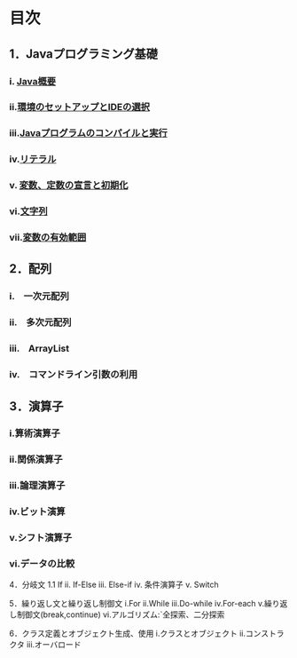 # 目次
## 1．Javaプログラミング基礎
###     i. [Java概要](day1%208-9/1-1.md)<br/>
###     ii.[環境のセットアップとIDEの選択](day1%208-9/1-2.md)<br/>
###     iii.[Javaプログラムのコンパイルと実行](day1%208-9/1-3.md)<br/>
###     iv.[リテラル](day1%208-9/1-4.md)<br/>
###     v. [変数、定数の宣言と初期化](day1%208-9/1-5.md)<br/>
###     vi.[文字列](day1%208-9/1-5.md#5文字列は参照型)<br/>
###     vii.[変数の有効範囲](day1%208-9/1-5.md#6変数のスコープ有効範囲)<br/>

## 2．配列
###     i.　一次元配列
###     ii.　多次元配列
###     iii.　ArrayList
###     iv.　コマンドライン引数の利用

## 3．演算子
### i.算術演算子
### ii.関係演算子
### iii.論理演算子
### iv.ビット演算
### v.シフト演算子
### vi.データの比較

4．分岐文
1.1 If
ii. If-Else
iii. Else-if
iv. 条件演算子
v. Switch

5．繰り返し文と繰り返し制御文
i.For
ii.While
iii.Do-while
iv.For-each
v.繰り返し制御文(break,continue)
vi.アルゴリズム:`全探索、二分探索

6．クラス定義とオブジェクト生成、使用
i.クラスとオブジェクト
ii.コンストラクタ
iii.オーバロード
